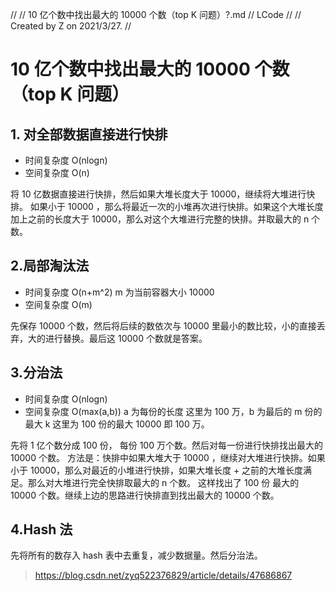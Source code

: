 //
//  10 亿个数中找出最大的 10000 个数（top K 问题）?.md
//  LCode
//
//  Created by Z on 2021/3/27.
//


# 10 亿个数中找出最大的 10000 个数（top K 问题）

## 1. 对全部数据直接进行快排

- 时间复杂度 O(nlogn)
- 空间复杂度 O(n)

将 10 亿数据直接进行快排，然后如果大堆长度大于 10000，继续将大堆进行快排。 如果小于 10000 ，那么将最近一次的小堆再次进行快排。如果这个大堆长度加上之前的长度大于 10000，那么对这个大堆进行完整的快排。并取最大的 n 个数。

## 2.局部淘汰法

- 时间复杂度 O(n+m^2) m 为当前容器大小 10000
- 空间复杂度 O(m)

先保存 10000 个数，然后将后续的数依次与 10000 里最小的数比较，小的直接丢弃，大的进行替换。最后这 10000 个数就是答案。

## 3.分治法

- 时间复杂度 O(nlogn)
- 空间复杂度 O(max(a,b)) a 为每份的长度 这里为 100 万，b 为最后的 m 份的最大 k 这里为 100 份的最大 10000 即 100 万。

先将 1 亿个数分成 100 份， 每份 100 万个数。然后对每一份进行快排找出最大的 10000 个数。
方法是：快排中如果大堆大于 10000 ，继续对大堆进行快排。如果小于 10000，那么对最近的小堆进行快排，如果大堆长度 + 之前的大堆长度满足。那么对大堆进行完全快排取最大的 n 个数。
这样找出了 100 份 最大的 10000 个数。继续上边的思路进行快排直到找出最大的 10000 个数。

## 4.Hash 法

先将所有的数存入 hash 表中去重复，减少数据量。然后分治法。

> https://blog.csdn.net/zyq522376829/article/details/47686867
